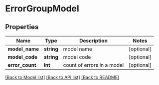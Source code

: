 # ErrorGroupModel

## Properties
Name | Type | Description | Notes
------------ | ------------- | ------------- | -------------
**model_name** | **string** | model name | [optional] 
**model_code** | **string** | model code | [optional] 
**error_count** | **int** | count of errors in a model | [optional] 

[[Back to Model list]](../README.md#documentation-for-models) [[Back to API list]](../README.md#documentation-for-api-endpoints) [[Back to README]](../README.md)


